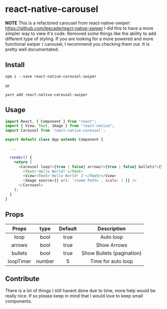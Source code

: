 # react-native-carousel

**NOTE**
This is a refactored carousel from react-native-swiper: https://github.com/leecade/react-native-swiper
I did this to have a more simpler way to view it's code. Removed some things like the ability to add different type of styling.
If you are looking for a more powered and more functional swiper / carousel, I recommend you checking them out. It is pretty well documentated.

## Install

`npm i --save react-native-carousel-swiper`

or

`yarn add react-native-carousel-swiper`

## Usage

```javascript
import React, { Component } from "react";
import { View, Text, Image } from "react-native";
import Carousel from 'react-native-carousel';

export default class App extends Component {

  ...

  render() {
    return (
      <Carousel loop?={true | false} arrows?={true | false} bullets?={true | false}  loopTimer?={ number } >
        <Text>'Hello World!'</Text>
        <View><Text>'Hello World! 2'</Text></View>
        <Image source={{ uri: `<some Path>`, scale: 1 }} />
      </Carousel>
    );
  }
}
```

## Props

|   Props   |  type  | Default |        Description        |
| :-------: | :----: | :-----: | :-----------------------: |
|   loop    |  bool  |  true   |         Auto loop         |
|  arrows   |  bool  |  true   |        Show Arrows        |
|  bullets  |  bool  |  true   | Show Bullets (pagination) |
| loopTimer | number |    5    |    Time for auto loop     |

## Contribute

There is a lot of things I still havent done due to time, more help would be really nice.
If so please keep in mind that I would love to keep small components.
